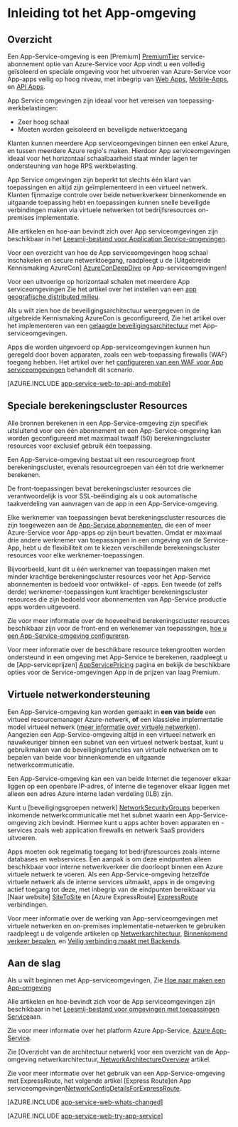 <properties 
    pageTitle="Inleiding tot het App-omgeving" 
    description="Meer informatie over de Service-omgeving van App-functie waarmee beveiligde, VNet-die zijn gekoppeld, speciale schaaleenheden voor het uitvoeren van alle apps." 
    services="app-service" 
    documentationCenter="" 
    authors="stefsch" 
    manager="wpickett" 
    editor=""/>

<tags 
    ms.service="app-service" 
    ms.workload="na" 
    ms.tgt_pltfrm="na" 
    ms.devlang="na" 
    ms.topic="article" 
    ms.date="10/04/2016"
    ms.author="stefsch"/>

# <a name="introduction-to-app-service-environment"></a>Inleiding tot het App-omgeving

## <a name="overview"></a>Overzicht ##
Een App-Service-omgeving is een [Premium] [ PremiumTier] service-abonnement optie van Azure-Service voor App vindt u een volledig geïsoleerd en speciale omgeving voor het uitvoeren van Azure-Service voor App-apps veilig op hoog niveau, met inbegrip van [Web Apps][WebApps], [Mobile-Apps][MobileApps], en [API Apps][APIApps].  

App Service omgevingen zijn ideaal voor het vereisen van toepassing-werkbelastingen:

- Zeer hoog schaal
- Moeten worden geïsoleerd en beveiligde netwerktoegang

Klanten kunnen meerdere App serviceomgevingen binnen een enkel Azure, en tussen meerdere Azure regio's maken.  Hierdoor App serviceomgevingen ideaal voor het horizontaal schaalbaarheid staat minder lagen ter ondersteuning van hoge RPS werkbelasting.

App Service omgevingen zijn beperkt tot slechts één klant van toepassingen en altijd zijn geïmplementeerd in een virtueel netwerk.  Klanten fijnmazige controle over beide netwerkverkeer binnenkomende en uitgaande toepassing hebt en toepassingen kunnen snelle beveiligde verbindingen maken via virtuele netwerken tot bedrijfsresources on-premises implementatie.

Alle artikelen en hoe-aan bevindt zich over App serviceomgevingen zijn beschikbaar in het [Leesmij-bestand voor Application Service-omgevingen](../app-service/app-service-app-service-environments-readme.md).

Voor een overzicht van hoe de App serviceomgevingen hoog schaal inschakelen en secure netwerktoegang, raadpleegt u de [Uitgebreide Kennismaking AzureCon] [ AzureConDeepDive] op App-serviceomgevingen!

Voor een uitvoerige op horizontaal schalen met meerdere App serviceomgevingen Zie het artikel over het instellen van een [app geografische distributed milieu][GeodistributedAppFootprint].

Als u wilt zien hoe de beveiligingsarchitectuur weergegeven in de uitgebreide Kennismaking AzureCon is geconfigureerd, Zie het artikel over het implementeren van een [gelaagde beveiligingsarchitectuur](app-service-app-service-environment-layered-security.md) met App-serviceomgevingen.

Apps die worden uitgevoerd op App-serviceomgevingen kunnen hun geregeld door boven apparaten, zoals een web-toepassing firewalls (WAF) toegang hebben.  Het artikel over het [configureren van een WAF voor App serviceomgevingen](app-service-app-service-environment-web-application-firewall.md) behandelt dit scenario. 

[AZURE.INCLUDE [app-service-web-to-api-and-mobile](../../includes/app-service-web-to-api-and-mobile.md)] 

## <a name="dedicated-compute-resources"></a>Speciale berekeningscluster Resources ##
Alle bronnen berekenen in een App-Service-omgeving zijn specifiek uitsluitend voor een één abonnement en een App-Service-omgeving kan worden geconfigureerd met maximaal twaalf (50) berekeningscluster resources voor exclusief gebruik één toepassing.

Een App-Service-omgeving bestaat uit een resourcegroep front berekeningscluster, evenals resourcegroepen van één tot drie werknemer berekenen. 

De front-toepassingen bevat berekeningscluster resources die verantwoordelijk is voor SSL-beëindiging als u ook automatische taakverdeling van aanvragen van de app in een App-Service-omgeving. 

Elke werknemer van toepassingen bevat berekeningscluster resources die zijn toegewezen aan de [App-Service abonnementen][AppServicePlan], die een of meer Azure-Service voor App-apps op zijn beurt bevatten.  Omdat er maximaal drie andere werknemer van toepassingen in een omgeving van de Service-App, hebt u de flexibiliteit om te kiezen verschillende berekeningscluster resources voor elke werknemer-toepassingen.  

Bijvoorbeeld, kunt dit u één werknemer van toepassingen maken met minder krachtige berekeningscluster resources voor het App-Service abonnementen is bedoeld voor ontwikkel- of -apps.  Een tweede (of zelfs derde) werknemer-toepassingen kunt krachtiger berekeningscluster resources die zijn bedoeld voor abonnementen van App-Service productie apps worden uitgevoerd.

Zie voor meer informatie over de hoeveelheid berekeningscluster resources beschikbaar zijn voor de front-end en werknemer van toepassingen, [hoe u een App-Service-omgeving configureren][HowToConfigureanAppServiceEnvironment].  

Voor meer informatie over de beschikbare resource tekengrootten worden ondersteund in een omgeving met App-Service te berekenen, raadpleegt u de [App-serviceprijzen] [ AppServicePricing] pagina en bekijk de beschikbare opties voor de Service-omgevingen App in de prijzen van laag Premium.

## <a name="virtual-network-support"></a>Virtuele netwerkondersteuning ##
Een App-Service-omgeving kan worden gemaakt in **een van beide** een virtueel resourcemanager Azure-netwerk, **of** een klassieke implementatie model virtueel netwerk ([meer informatie over virtuele netwerken][MoreInfoOnVirtualNetworks]).  Aangezien een App-Service-omgeving altijd in een virtueel netwerk en nauwkeuriger binnen een subnet van een virtueel netwerk bestaat, kunt u gebruikmaken van de beveiligingsfuncties van virtuele netwerken om te bepalen van beide voor binnenkomende en uitgaande netwerkcommunicatie.  

Een App-Service-omgeving kan een van beide Internet die tegenover elkaar liggen op een openbare IP-adres, of interne die tegenover elkaar liggen met alleen een adres Azure interne laden verdeling (ILB) zijn.

Kunt u [beveiligingsgroepen netwerk] [ NetworkSecurityGroups] beperken inkomende netwerkcommunicatie met het subnet waarin een App-Service-omgeving zich bevindt.  Hiermee kunt u apps achter boven apparaten en -services zoals web application firewalls en netwerk SaaS providers uitvoeren.

Apps moeten ook regelmatig toegang tot bedrijfsresources zoals interne databases en webservices.  Een aanpak is om deze eindpunten alleen beschikbaar voor interne netwerkverkeer die doorloopt binnen een Azure virtuele netwerk te voeren.  Als een App-Service-omgeving hetzelfde virtuele netwerk als de interne services uitmaakt, apps in de omgeving actief toegang tot deze, met inbegrip van de eindpunten bereikbaar via [Naar website] [ SiteToSite] en [Azure ExpressRoute] [ ExpressRoute] verbindingen.

Voor meer informatie over de werking van App-serviceomgevingen met virtuele netwerken en on-premises implementatie-netwerken te gebruiken raadpleegt u de volgende artikelen op [Netwerkarchitectuur][NetworkArchitectureOverview], [Binnenkomend verkeer bepalen][ControllingInboundTraffic], en [Veilig verbinding maakt met Backends][SecurelyConnectingToBackends]. 

## <a name="getting-started"></a>Aan de slag

Als u wilt beginnen met App-serviceomgevingen, Zie [Hoe naar maken een App-omgeving][HowToCreateAnAppServiceEnvironment]

Alle artikelen en hoe-bevindt zich voor de App serviceomgevingen zijn beschikbaar in het [Leesmij-bestand voor omgevingen met toepassingen Service](../app-service/app-service-app-service-environments-readme.md)aan.

Zie voor meer informatie over het platform Azure App-Service, [Azure App-Service][AzureAppService].

Zie [Overzicht van de architectuur netwerk] voor een overzicht van de App-omgeving netwerkarchitectuur,[ NetworkArchitectureOverview] artikel.

Zie voor meer informatie over het gebruik van een App-Service-omgeving met ExpressRoute, het volgende artikel [Express Route]en App serviceomgevingen[NetworkConfigDetailsForExpressRoute].

[AZURE.INCLUDE [app-service-web-whats-changed](../../includes/app-service-web-whats-changed.md)]

[AZURE.INCLUDE [app-service-web-try-app-service](../../includes/app-service-web-try-app-service.md)]

<!-- LINKS -->
[PremiumTier]: http://azure.microsoft.com/pricing/details/app-service/
[MoreInfoOnVirtualNetworks]: https://azure.microsoft.com/documentation/articles/virtual-networks-faq/
[AppServicePlan]: http://azure.microsoft.com/documentation/articles/azure-web-sites-web-hosting-plans-in-depth-overview/
[HowToCreateAnAppServiceEnvironment]: http://azure.microsoft.com/documentation/articles/app-service-web-how-to-create-an-app-service-environment/
[AzureAppService]: http://azure.microsoft.com/documentation/articles/app-service-value-prop-what-is/
[WebApps]: http://azure.microsoft.com/documentation/articles/app-service-web-overview/
[MobileApps]: http://azure.microsoft.com/documentation/articles/app-service-mobile-value-prop-preview/
[APIApps]: http://azure.microsoft.com/documentation/articles/app-service-api-apps-why-best-platform/
[LogicApps]: http://azure.microsoft.com/documentation/articles/app-service-logic-what-are-logic-apps/
[AzureConDeepDive]:  https://azure.microsoft.com/documentation/videos/azurecon-2015-deploying-highly-scalable-and-secure-web-and-mobile-apps/
[GeodistributedAppFootprint]:  https://azure.microsoft.com/documentation/articles/app-service-app-service-environment-geo-distributed-scale/
[NetworkSecurityGroups]: https://azure.microsoft.com/documentation/articles/virtual-networks-nsg/
[SiteToSite]: https://azure.microsoft.com/documentation/articles/vpn-gateway-site-to-site-create/
[ExpressRoute]: http://azure.microsoft.com/services/expressroute/
[HowToConfigureanAppServiceEnvironment]:  http://azure.microsoft.com/documentation/articles/app-service-web-configure-an-app-service-environment/
[ControllingInboundTraffic]:  https://azure.microsoft.com/documentation/articles/app-service-app-service-environment-control-inbound-traffic/
[SecurelyConnectingToBackends]:  https://azure.microsoft.com/documentation/articles/app-service-app-service-environment-securely-connecting-to-backend-resources/
[NetworkArchitectureOverview]:  https://azure.microsoft.com/documentation/articles/app-service-app-service-environment-network-architecture-overview/
[NetworkConfigDetailsForExpressRoute]:  https://azure.microsoft.com/documentation/articles/app-service-app-service-environment-network-configuration-expressroute/
[AppServicePricing]: http://azure.microsoft.com/pricing/details/app-service/ 

<!-- IMAGES -->

 
